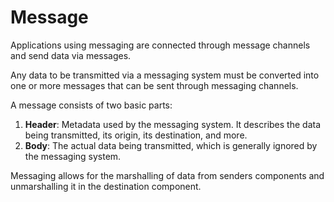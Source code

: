 # Message

Applications using messaging are connected through message channels and send data via messages.

Any data to be transmitted via a messaging system must be converted into one or more messages that can be sent through messaging channels.

A message consists of two basic parts:
1. **Header**: Metadata used by the messaging system. It describes the data being transmitted, its origin, its destination, and more.
2. **Body**: The actual data being transmitted, which is generally ignored by the messaging system.

Messaging allows for the marshalling of data from senders components and unmarshalling it in the destination component.

